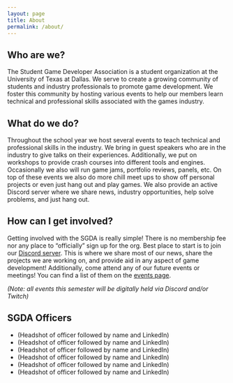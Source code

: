 ```yaml
---
layout: page
title: About
permalink: /about/
---
```


## Who are we?
The Student Game Developer Association is a student organization at the University of Texas at Dallas. We serve to create a growing community of students and industry professionals to promote game development. We foster this community by hosting various events to help our members learn technical and professional skills associated with the games industry.
## What do we do?
Throughout the school year we host several events to teach technical and professional skills in the industry. We bring in guest speakers who are in the industry to give talks on their experiences. Additionally, we put on workshops to provide crash courses into different tools and engines. Occasionally we also will run game jams, portfolio reviews, panels, etc.
On top of these events we also do more chill meet ups to show off personal projects or even just hang out and play games. We also provide an active Discord server where we share news, industry opportunities, help solve problems, and just hang out.
## How can I get involved?
Getting involved with the SGDA is really simple! There is no membership fee nor any place to “officially” sign up for the org. Best place to start is to join our [Discord server][discord]. This is where we share most of our news, share the projects we are working on, and provide aid in any aspect of game development!
Additionally, come attend any of our future events or meetings! You can find a list of them on the [events page](/events/).

*(Note: all events this semester will be digitally held via Discord and/or Twitch)*

## SGDA Officers
- (Headshot of officer followed by name and LinkedIn)
- (Headshot of officer followed by name and LinkedIn)
- (Headshot of officer followed by name and LinkedIn)
- (Headshot of officer followed by name and LinkedIn)
- (Headshot of officer followed by name and LinkedIn)
- (Headshot of officer followed by name and LinkedIn)

[discord]: https://discord.com/invite/Aae9Mhg
